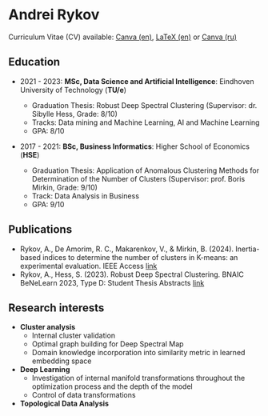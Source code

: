 # Andrei Rykov 

Curriculum Vitae (CV) available:
[Canva (en)](https://github.com/glendawur/glendawur/blob/main/Rykov_CV.pdf), [LaTeX (en)](https://github.com/glendawur/glendawur/blob/main/Rykov_CV_LaTeX.pdf) or [Canva (ru)](https://github.com/glendawur/glendawur/blob/main/Rykov_CV_ru.pdf)


## Education

- 2021 - 2023: **MSc, Data Science and Artificial Intelligence**: Eindhoven University of Technology (**TU/e**)
  - Graduation Thesis: Robust Deep Spectral Clustering (Supervisor: dr. Sibylle Hess, Grade: 8/10)
  - Tracks: Data mining and Machine Learning, AI and Machine Learning
  - GPA: 8/10
    
- 2017 - 2021: **BSc, Business Informatics**: Higher School of Economics (**HSE**) 
  - Graduation Thesis: Application of Anomalous Clustering Methods for Determination of the Number of Clusters (Supervisor: prof. Boris Mirkin, Grade: 9/10)
  - Track: Data Analysis in Business
  - GPA: 9/10
 
## Publications

- Rykov, A., De Amorim, R. C., Makarenkov, V., & Mirkin, B. (2024). Inertia-based indices to determine the number of clusters in K-means: an experimental evaluation. IEEE Access [link](https://ieeexplore.ieee.org/abstract/document/10382499)
- Rykov, A., Hess, S. (2023). Robust Deep Spectral Clustering. BNAIC BeNeLearn 2023, Type D: Student Thesis Abstracts [link](https://bnaic2023.tudelft.nl/static/media/BNAICBENELEARN_2023_paper_63.01ad1b5e38f534abdaf3.pdf)
 
## Research interests

- **Cluster analysis**
  - Internal cluster validation 
  - Optimal graph building for Deep Spectral Map
  - Domain knowledge incorporation into similarity metric in learned embedding space
- **Deep Learning**
  - Investigation of internal manifold transformations throughout the optimization process and the depth of the model
  - Control of data transformations
- **Topological Data Analysis**


